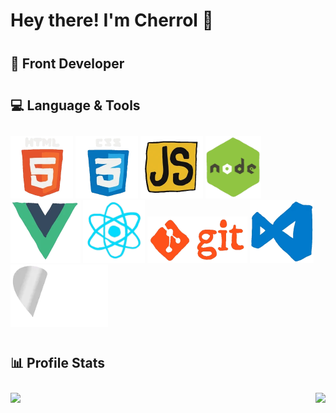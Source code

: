 <h1>Hey there! I'm Cherrol 👋</h1>

<h2 style="margin-top: 40px">🚀 Front Developer </h2>

<h2 style="margin-top: 40px; padding-bottom: 10px;">💻 Language & Tools </h2>

<div>
  <p>
   <img src="./assets/img/html.webp" height="100" />
   <img src="./assets/img/css.webp" height="100" />
   <img src="./assets/img/javascript.webp" height="100" />
   <img src="./assets/img/nodejs.webp" height="100" />
   <img src="./assets/img/vue.webp" height="100" />
   <img src="./assets/img/react.webp" height="100" />
   <img src="./assets/img/git.webp" width="160" />
   <img src="./assets/img/vscode.webp" height="100" />
   <img src="./assets/img/php.webp" height="100" />
  <p>
</div>

<h2 style="margin-top: 40px; padding-bottom: 10px;">📊 Profile Stats</h2>
<div>
  <p style="display: flex; justify-content: space-between;">
   <img src="https://github-readme-stats.vercel.app/api/top-langs/?username=cherrol&theme=radical&title_color=8E2DE2&text_color=fff" height="220" style="margin-right: 20px"  />
   <img src="https://github-readme-stats.vercel.app/api?username=cherrol&count_private=true&show_icons=true&theme=radical&title_color=8E2DE2&text_color=fff" height="220" />
  </p>
</div>
